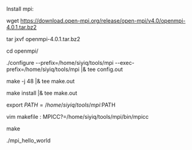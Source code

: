 Install mpi:

wget https://download.open-mpi.org/release/open-mpi/v4.0/openmpi-4.0.1.tar.bz2

tar jxvf openmpi-4.0.1.tar.bz2

cd openmpi/

./configure --prefix=/home/siyiq/tools/mpi --exec-prefix=/home/siyiq/tools/mpi |& tee config.out

make -j 48 |& tee make.out

make install |& tee make.out

export $PATH=/home/siyiq/tools/mpi:$PATH

vim makefile : MPICC?=/home/siyiq/tools/mpi/bin/mpicc

make

./mpi_hello_world













